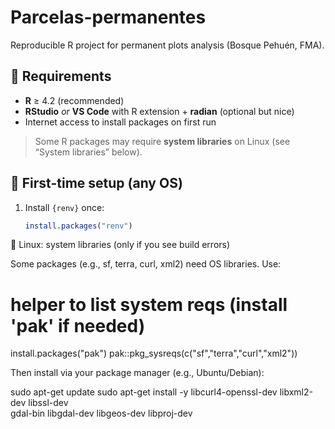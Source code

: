 # Parcelas-permanentes
Reproducible R project for permanent plots analysis (Bosque Pehuén, FMA).

## 🔧 Requirements
- **R** ≥ 4.2 (recommended)
- **RStudio** *or* **VS Code** with R extension + **radian** (optional but nice)
- Internet access to install packages on first run

> Some R packages may require **system libraries** on Linux (see “System libraries” below).

## 🚀 First-time setup (any OS)
1. Install `{renv}` once:
   ```r
   install.packages("renv")

🐧 Linux: system libraries (only if you see build errors)

Some packages (e.g., sf, terra, curl, xml2) need OS libraries. Use:

# helper to list system reqs (install 'pak' if needed)
install.packages("pak")
pak::pkg_sysreqs(c("sf","terra","curl","xml2"))


Then install via your package manager (e.g., Ubuntu/Debian):

sudo apt-get update
sudo apt-get install -y libcurl4-openssl-dev libxml2-dev libssl-dev \
                        gdal-bin libgdal-dev libgeos-dev libproj-dev
